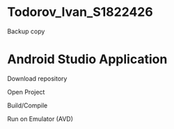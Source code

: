 # Todorov_Ivan_S1822426
Backup copy

# Android Studio Application
Download repository

Open Project

Build/Compile

Run on Emulator (AVD)
